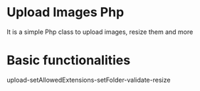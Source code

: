 # Upload Images Php
It is a simple Php class to upload images, resize them and more

# Basic functionalities 
upload-setAllowedExtensions-setFolder-validate-resize
